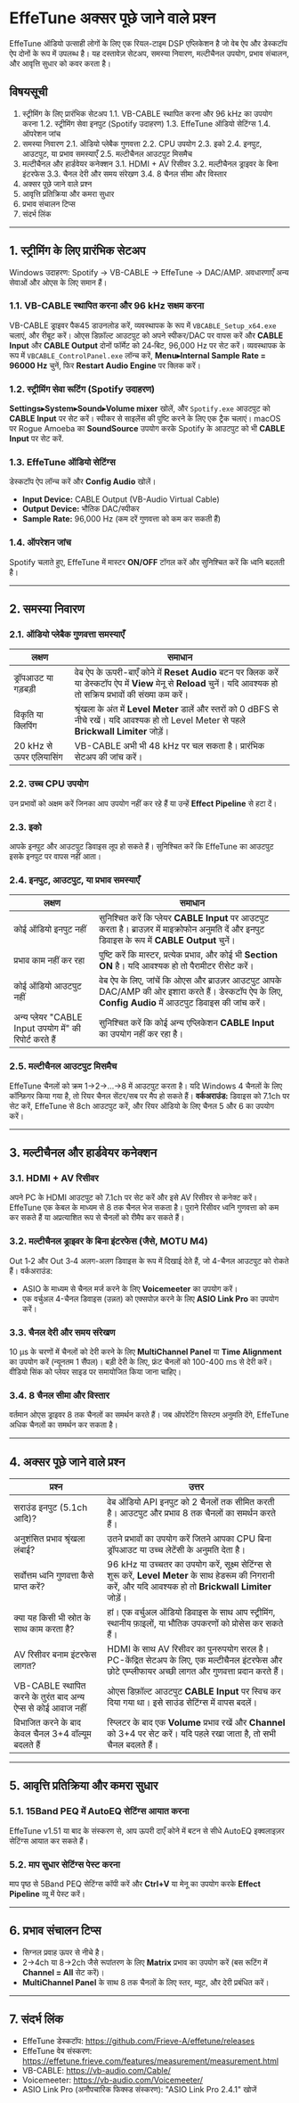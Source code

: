 # EffeTune अक्सर पूछे जाने वाले प्रश्न

EffeTune ऑडियो उत्साही लोगों के लिए एक रियल-टाइम DSP एप्लिकेशन है जो वेब ऐप और डेस्कटॉप ऐप दोनों के रूप में उपलब्ध है। यह दस्तावेज़ सेटअप, समस्या निवारण, मल्टीचैनल उपयोग, प्रभाव संचालन, और आवृत्ति सुधार को कवर करता है।

## विषयसूची
1. स्ट्रीमिंग के लिए प्रारंभिक सेटअप
   1.1. VB-CABLE स्थापित करना और 96 kHz का उपयोग करना
   1.2. स्ट्रीमिंग सेवा इनपुट (Spotify उदाहरण)
   1.3. EffeTune ऑडियो सेटिंग्स
   1.4. ऑपरेशन जांच
2. समस्या निवारण
   2.1. ऑडियो प्लेबैक गुणवत्ता
   2.2. CPU उपयोग
   2.3. इको
   2.4. इनपुट, आउटपुट, या प्रभाव समस्याएँ
   2.5. मल्टीचैनल आउटपुट मिसमैच
3. मल्टीचैनल और हार्डवेयर कनेक्शन
   3.1. HDMI + AV रिसीवर
   3.2. मल्टीचैनल ड्राइवर के बिना इंटरफेस
   3.3. चैनल देरी और समय संरेखण
   3.4. 8 चैनल सीमा और विस्तार
4. अक्सर पूछे जाने वाले प्रश्न
5. आवृत्ति प्रतिक्रिया और कमरा सुधार
6. प्रभाव संचालन टिप्स
7. संदर्भ लिंक

---

## 1. स्ट्रीमिंग के लिए प्रारंभिक सेटअप

Windows उदाहरण: Spotify → VB-CABLE → EffeTune → DAC/AMP. अवधारणाएँ अन्य सेवाओं और ओएस के लिए समान हैं।

### 1.1. VB-CABLE स्थापित करना और 96 kHz सक्षम करना
VB-CABLE ड्राइवर पैक45 डाउनलोड करें, व्यवस्थापक के रूप में `VBCABLE_Setup_x64.exe` चलाएं, और रीबूट करें। ओएस डिफ़ॉल्ट आउटपुट को अपने स्पीकर/DAC पर वापस करें और **CABLE Input** और **CABLE Output** दोनों फॉर्मेट को 24‑बिट, 96,000 Hz पर सेट करें। व्यवस्थापक के रूप में `VBCABLE_ControlPanel.exe` लॉन्च करें, **Menu▸Internal Sample Rate = 96000 Hz** चुनें, फिर **Restart Audio Engine** पर क्लिक करें।

### 1.2. स्ट्रीमिंग सेवा रूटिंग (Spotify उदाहरण)
**Settings▸System▸Sound▸Volume mixer** खोलें, और `Spotify.exe` आउटपुट को **CABLE Input** पर सेट करें। स्पीकर से साइलेंस की पुष्टि करने के लिए एक ट्रैक चलाएं।
macOS पर Rogue Amoeba का **SoundSource** उपयोग करके Spotify के आउटपुट को भी **CABLE Input** पर सेट करें.

### 1.3. EffeTune ऑडियो सेटिंग्स
डेस्कटॉप ऐप लॉन्च करें और **Config Audio** खोलें।
- **Input Device:** CABLE Output (VB-Audio Virtual Cable)
- **Output Device:** भौतिक DAC/स्पीकर
- **Sample Rate:** 96,000 Hz (कम दरें गुणवत्ता को कम कर सकती हैं)

### 1.4. ऑपरेशन जांच
Spotify चलाते हुए, EffeTune में मास्टर **ON/OFF** टॉगल करें और सुनिश्चित करें कि ध्वनि बदलती है।

---

## 2. समस्या निवारण

### 2.1. ऑडियो प्लेबैक गुणवत्ता समस्याएँ

| लक्षण | समाधान |
| ------ | ------ |
| ड्रॉपआउट या गड़बड़ी | वेब ऐप के ऊपरी-बाएँ कोने में **Reset Audio** बटन पर क्लिक करें या डेस्कटॉप ऐप में **View** मेनू से **Reload** चुनें। यदि आवश्यक हो तो सक्रिय प्रभावों की संख्या कम करें। |
| विकृति या क्लिपिंग | श्रृंखला के अंत में **Level Meter** डालें और स्तरों को 0 dBFS से नीचे रखें। यदि आवश्यक हो तो Level Meter से पहले **Brickwall Limiter** जोड़ें। |
| 20 kHz से ऊपर एलियासिंग | VB-CABLE अभी भी 48 kHz पर चल सकता है। प्रारंभिक सेटअप की जांच करें। |

### 2.2. उच्च CPU उपयोग
उन प्रभावों को अक्षम करें जिनका आप उपयोग नहीं कर रहे हैं या उन्हें **Effect Pipeline** से हटा दें।

### 2.3. इको
आपके इनपुट और आउटपुट डिवाइस लूप हो सकते हैं। सुनिश्चित करें कि EffeTune का आउटपुट इसके इनपुट पर वापस नहीं आता।

### 2.4. इनपुट, आउटपुट, या प्रभाव समस्याएँ

| लक्षण | समाधान |
| ------ | ------ |
| कोई ऑडियो इनपुट नहीं | सुनिश्चित करें कि प्लेयर **CABLE Input** पर आउटपुट करता है। ब्राउज़र में माइक्रोफोन अनुमति दें और इनपुट डिवाइस के रूप में **CABLE Output** चुनें। |
| प्रभाव काम नहीं कर रहा | पुष्टि करें कि मास्टर, प्रत्येक प्रभाव, और कोई भी **Section** **ON** है। यदि आवश्यक हो तो पैरामीटर रीसेट करें। |
| कोई ऑडियो आउटपुट नहीं | वेब ऐप के लिए, जांचें कि ओएस और ब्राउज़र आउटपुट आपके DAC/AMP की ओर इशारा करते हैं। डेस्कटॉप ऐप के लिए, **Config Audio** में आउटपुट डिवाइस की जांच करें। |
| अन्य प्लेयर "CABLE Input उपयोग में" की रिपोर्ट करते हैं | सुनिश्चित करें कि कोई अन्य एप्लिकेशन **CABLE Input** का उपयोग नहीं कर रहा है। |

### 2.5. मल्टीचैनल आउटपुट मिसमैच
EffeTune चैनलों को क्रम 1→2→…→8 में आउटपुट करता है। यदि Windows 4 चैनलों के लिए कॉन्फ़िगर किया गया है, तो रियर चैनल सेंटर/सब पर मैप हो सकते हैं। **वर्कअराउंड:** डिवाइस को 7.1ch पर सेट करें, EffeTune से 8ch आउटपुट करें, और रियर ऑडियो के लिए चैनल 5 और 6 का उपयोग करें।

---

## 3. मल्टीचैनल और हार्डवेयर कनेक्शन

### 3.1. HDMI + AV रिसीवर
अपने PC के HDMI आउटपुट को 7.1ch पर सेट करें और इसे AV रिसीवर से कनेक्ट करें। EffeTune एक केबल के माध्यम से 8 तक चैनल भेज सकता है। पुराने रिसीवर ध्वनि गुणवत्ता को कम कर सकते हैं या अप्रत्याशित रूप से चैनलों को रीमैप कर सकते हैं।

### 3.2. मल्टीचैनल ड्राइवर के बिना इंटरफेस (जैसे, MOTU M4)
Out 1‑2 और Out 3‑4 अलग-अलग डिवाइस के रूप में दिखाई देते हैं, जो 4-चैनल आउटपुट को रोकते हैं। वर्कअराउंड:
- ASIO के माध्यम से चैनल मर्ज करने के लिए **Voicemeeter** का उपयोग करें।
- एक वर्चुअल 4-चैनल डिवाइस (उन्नत) को एक्सपोज़ करने के लिए **ASIO Link Pro** का उपयोग करें।

### 3.3. चैनल देरी और समय संरेखण
10 µs के चरणों में चैनलों को देरी करने के लिए **MultiChannel Panel** या **Time Alignment** का उपयोग करें (न्यूनतम 1 सैंपल)। बड़ी देरी के लिए, फ्रंट चैनलों को 100-400 ms से देरी करें। वीडियो सिंक को प्लेयर साइड पर समायोजित किया जाना चाहिए।

### 3.4. 8 चैनल सीमा और विस्तार
वर्तमान ओएस ड्राइवर 8 तक चैनलों का समर्थन करते हैं। जब ऑपरेटिंग सिस्टम अनुमति देंगे, EffeTune अधिक चैनलों का समर्थन कर सकता है।

---

## 4. अक्सर पूछे जाने वाले प्रश्न

| प्रश्न | उत्तर |
| ------ | ------ |
| सराउंड इनपुट (5.1ch आदि)? | वेब ऑडियो API इनपुट को 2 चैनलों तक सीमित करती है। आउटपुट और प्रभाव 8 तक चैनलों का समर्थन करते हैं। |
| अनुशंसित प्रभाव श्रृंखला लंबाई? | उतने प्रभावों का उपयोग करें जितने आपका CPU बिना ड्रॉपआउट या उच्च लेटेंसी के अनुमति देता है। |
| सर्वोत्तम ध्वनि गुणवत्ता कैसे प्राप्त करें? | 96 kHz या उच्चतर का उपयोग करें, सूक्ष्म सेटिंग्स से शुरू करें, **Level Meter** के साथ हेडरूम की निगरानी करें, और यदि आवश्यक हो तो **Brickwall Limiter** जोड़ें। |
| क्या यह किसी भी स्रोत के साथ काम करता है? | हां। एक वर्चुअल ऑडियो डिवाइस के साथ आप स्ट्रीमिंग, स्थानीय फ़ाइलों, या भौतिक उपकरणों को प्रोसेस कर सकते हैं। |
| AV रिसीवर बनाम इंटरफेस लागत? | HDMI के साथ AV रिसीवर का पुनरुपयोग सरल है। PC-केंद्रित सेटअप के लिए, एक मल्टीचैनल इंटरफेस और छोटे एम्प्लीफायर अच्छी लागत और गुणवत्ता प्रदान करते हैं। |
| VB-CABLE स्थापित करने के तुरंत बाद अन्य ऐप्स से कोई आवाज नहीं | ओएस डिफ़ॉल्ट आउटपुट **CABLE Input** पर स्विच कर दिया गया था। इसे साउंड सेटिंग्स में वापस बदलें। |
| विभाजित करने के बाद केवल चैनल 3+4 वॉल्यूम बदलते हैं | स्प्लिटर के बाद एक **Volume** प्रभाव रखें और **Channel** को 3+4 पर सेट करें। यदि पहले रखा जाता है, तो सभी चैनल बदलते हैं। |

---

## 5. आवृत्ति प्रतिक्रिया और कमरा सुधार

### 5.1. 15Band PEQ में AutoEQ सेटिंग्स आयात करना
EffeTune v1.51 या बाद के संस्करण से, आप ऊपरी दाएँ कोने में बटन से सीधे AutoEQ इक्वलाइज़र सेटिंग्स आयात कर सकते हैं।

### 5.2. माप सुधार सेटिंग्स पेस्ट करना
माप पृष्ठ से 5Band PEQ सेटिंग्स कॉपी करें और **Ctrl+V** या मेनू का उपयोग करके **Effect Pipeline** व्यू में पेस्ट करें।

---

## 6. प्रभाव संचालन टिप्स
* सिग्नल प्रवाह ऊपर से नीचे है।
* 2→4ch या 8→2ch जैसे रूपांतरण के लिए **Matrix** प्रभाव का उपयोग करें (बस रूटिंग में **Channel = All** सेट करें)।
* **MultiChannel Panel** के साथ 8 तक चैनलों के लिए स्तर, म्यूट, और देरी प्रबंधित करें।

---

## 7. संदर्भ लिंक
* EffeTune डेस्कटॉप: <https://github.com/Frieve-A/effetune/releases>
* EffeTune वेब संस्करण: <https://effetune.frieve.com/features/measurement/measurement.html>
* VB-CABLE: <https://vb-audio.com/Cable/>
* Voicemeeter: <https://vb-audio.com/Voicemeeter/>
* ASIO Link Pro (अनौपचारिक फिक्स्ड संस्करण): "ASIO Link Pro 2.4.1" खोजें
